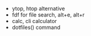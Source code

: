 
- ytop, htop alternative
- fdf for file search, alt+e, alt+r
- calc, cli calculator
- dotfiles() command